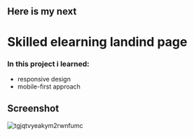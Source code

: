 ## Here is my next 
# Skilled elearning landind page
### In this project i learned:
* responsive design
* mobile-first approach

## Screenshot

![tgjqtvyeakym2rwnfumc](https://user-images.githubusercontent.com/110342939/222234449-b0783e7a-86c8-4c68-b76d-d48c9cdb454e.jpg)

